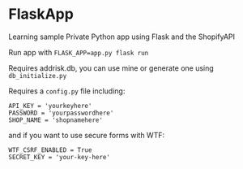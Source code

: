 # FlaskApp
Learning sample Private Python app using Flask and the ShopifyAPI

Run app with `FLASK_APP=app.py flask run`

Requires addrisk.db, you can use mine or generate one using `db_initialize.py`

Requires a `config.py` file including:

```
API_KEY = 'yourkeyhere'
PASSWORD = 'yourpasswordhere'
SHOP_NAME = 'shopnamehere'
```


and if you want to use secure forms with WTF:

```
WTF_CSRF_ENABLED = True
SECRET_KEY = 'your-key-here'
```
